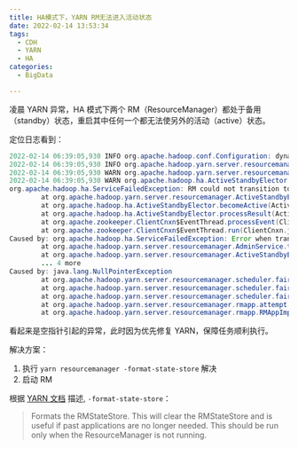 ```yaml
---
title: HA模式下，YARN RM无法进入活动状态
date: 2022-02-14 13:53:34
tags: 
  - CDH
  - YARN
  - HA
categories:
  - BigData

---
```

凌晨 YARN 异常，HA 模式下两个 RM（ResourceManager）都处于备用（standby）状态，重启其中任何一个都无法使另外的活动（active）状态。

<!--more-->

定位日志看到：
```java
2022-02-14 06:39:05,930 INFO org.apache.hadoop.conf.Configuration: dynamic-resources.xml not found
2022-02-14 06:39:05,930 INFO org.apache.hadoop.yarn.server.resourcemanager.AMSProcessingChain: Initializing AMS Processing chain. Root Processor=[org.apache.hadoop.yarn.server.resourcemanager.DefaultAMSProcessor].
2022-02-14 06:39:05,930 WARN org.apache.hadoop.yarn.server.resourcemanager.RMAuditLogger: USER=yarn     OPERATION=transitionToActive    TARGET=RM       RESULT=FAILURE  DESCRIPTION=Exception transitioning to active   PERMISSIONS=
2022-02-14 06:39:05,930 WARN org.apache.hadoop.ha.ActiveStandbyElector: Exception handling the winning of election
org.apache.hadoop.ha.ServiceFailedException: RM could not transition to Active
        at org.apache.hadoop.yarn.server.resourcemanager.ActiveStandbyElectorBasedElectorService.becomeActive(ActiveStandbyElectorBasedElectorService.java:146)
        at org.apache.hadoop.ha.ActiveStandbyElector.becomeActive(ActiveStandbyElector.java:894)
        at org.apache.hadoop.ha.ActiveStandbyElector.processResult(ActiveStandbyElector.java:473)
        at org.apache.zookeeper.ClientCnxn$EventThread.processEvent(ClientCnxn.java:651)
        at org.apache.zookeeper.ClientCnxn$EventThread.run(ClientCnxn.java:526)
Caused by: org.apache.hadoop.ha.ServiceFailedException: Error when transitioning to Active mode
        at org.apache.hadoop.yarn.server.resourcemanager.AdminService.transitionToActive(AdminService.java:325)
        at org.apache.hadoop.yarn.server.resourcemanager.ActiveStandbyElectorBasedElectorService.becomeActive(ActiveStandbyElectorBasedElectorService.java:144)
        ... 4 more
Caused by: java.lang.NullPointerException
        at org.apache.hadoop.yarn.server.resourcemanager.scheduler.fair.FairScheduler.addApplicationAttempt(FairScheduler.java:526)
        at org.apache.hadoop.yarn.server.resourcemanager.scheduler.fair.FairScheduler.handle(FairScheduler.java:1257)
        at org.apache.hadoop.yarn.server.resourcemanager.scheduler.fair.FairScheduler.handle(FairScheduler.java:132)
        at org.apache.hadoop.yarn.server.resourcemanager.rmapp.attempt.RMAppAttemptImpl$AttemptRecoveredTransition.transition(RMAppAttemptImpl.java:1266)
        at org.apache.hadoop.yarn.server.resourcemanager.rmapp.RMAppImpl$RMAppRecoveredTransition.transition(RMAppImpl.java:1142)
```
看起来是空指针引起的异常，此时因为优先修复 YARN，保障任务顺利执行。

解决方案：

1. 执行 `yarn resourcemanager -format-state-store` 解决
2. 启动 RM

根据 [YARN 文档](https://hadoop.apache.org/docs/stable/hadoop-yarn/hadoop-yarn-site/YarnCommands.html) 描述, `-format-state-store`：

> Formats the RMStateStore. This will clear the RMStateStore and is useful if past applications are no longer needed. This should be run only when the ResourceManager is not running.